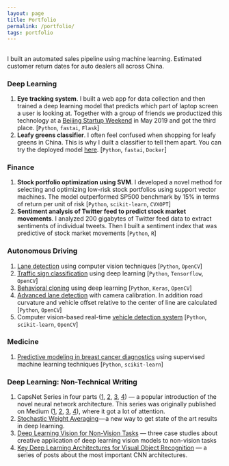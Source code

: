 ```yaml
---
layout: page
title: Portfolio
permalink: /portfolio/
tags: portfolio
---
```


## 

I built an automated sales pipeline using machine learning. Estimated customer return dates for auto dealers all across China.

### Deep Learning

1. **Eye tracking system**. I built a web app for data collection and then trained a deep learning model that predicts which part of laptop screen a user is looking at. Together with a group of friends we productized this technology at a [Beijing Startup Weekend](https://www.eventbank.cn/event/startup-weekend-beijing-21527/) in May 2019 and got the third place. [`Python`, `fastai`, `Flask`]
2. **Leafy greens classifier**. I often feel confused when shopping for leafy greens in China. This is why I duilt a classifier to tell them apart. You can try the deployed model [here](https://herbs.onrender.com/). [`Python`, `fastai`, `Docker`]

<!--1. [Eye tracking system](/portfolio/eye-tracker/). I built a web app for data collection and then trained a model that predicts which part of laptop screen a user is looking at. [`Python`, `fastai`, `Flask`]
2. Building a [leafy greens classifier](/portfolio/leafy-greens-classifier/). You can try the deployed model [here](https://herbs.onrender.com/). [`Python`, `fastai`, `Docker`]-->

### Finance

1. **Stock portfolio optimization using SVM**. I developed a novel method for selecting and optimizing low-risk stock portfolios using support vector machines. The model outperformed SP500 benchmark by 15% in terms of return per unit of risk [`Python`, `scikit-learn`, `CVXOPT`]
2. **Sentiment analysis of Twitter feed to predict stock market movements**. I analyzed 200 gigabytes of Twitter feed data to extract sentiments of individual tweets. Then I built a sentiment index that was predictive of stock market movements [`Python`, `R`]

### Autonomous Driving

1. [Lane detection](/portfolio/lane-finding/) using computer vision techniques [`Python`, `OpenCV`]
2. [Traffic sign classification](/portfolio/traffic-signs-classification/) using deep learning [`Python`, `Tensorflow`, `OpenCV`]
3. [Behavioral cloning](/portfolio/behavioral-cloning/) using deep learning [`Python`, `Keras`, `OpenCV`]
4. [Advanced lane detection](/portfolio/advanced-lane-finding/) with camera calibration. In addition road curvature and vehicle offset relative to the center of line are calculated [`Python`, `OpenCV`]
5. Computer vision-based real-time [vehicle detection system](/portfolio/vehicle-detection-cv/) [`Python`, `scikit-learn`, `OpenCV`]

### Medicine

1. [Predictive modeling in breast cancer diagnostics](/portfolio/breast-cancer-diagnostics/) using supervised machine learning techniques [`Python`, `scikit-learn`]

### Deep Learning: Non-Technical Writing

1. CapsNet Series in four parts ([1](/capsules-1/), [2](https://pechyonkin.me/capsules-2/), [3](/capsules-3/), [4](/capsules-4/)) — a popular introduction of the novel neural network architecture. This series was originally published on Medium ([1](https://medium.com/ai%C2%B3-theory-practice-business/understanding-hintons-capsule-networks-part-i-intuition-b4b559d1159b), [2](https://medium.com/ai%C2%B3-theory-practice-business/understanding-hintons-capsule-networks-part-ii-how-capsules-work-153b6ade9f66), [3](https://medium.com/ai%C2%B3-theory-practice-business/understanding-hintons-capsule-networks-part-iii-dynamic-routing-between-capsules-349f6d30418), [4](https://medium.com/@pechyonkin/part-iv-capsnet-architecture-6a64422f7dce)), where it got a lot of attention.
2. [Stochastic Weight Averaging](/stochastic-weight-averaging/) — a new way to get state of the art results in deep learning.
3. [Deep Learning Vision for Non-Vision Tasks](/deep-learning-vision-non-vision-tasks/) — three case studies about creative application of deep learning vision models to non-vision tasks
4. [Key Deep Learning Architectures for Visual Object Recognition](/architectures/) — a series of posts about the most important CNN architectures.